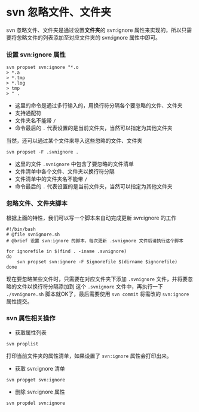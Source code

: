 # svn 忽略文件、文件夹

svn 忽略文件、文件夹是通过设置**文件夹**的 svn:ignore 属性来实现的，所以只需要将忽略文件的列表添加至对应文件夹的 svn:ignore 属性中即可。


### 设置 svn:ignore 属性

```shell
svn propset svn:ignore "*.o
> *.a
> *.tmp
> *.log
> tmp
> " .
```

* 这里的命令是通过多行输入的，用换行符分隔各个要忽略的文件、文件夹
* 支持通配符
* 文件夹名不能带 `/`
* 命令最后的 `.` 代表设置的是当前文件夹，当然可以指定为其他文件夹

当然，还可以通过某个文件来导入这些忽略的文件、文件夹

```shell
svn propset -F .svnignore .
```

* 这里的文件 `.svnignore` 中包含了要忽略的文件清单
* 文件清单中各个文件、文件夹以换行符分隔
* 文件清单中的文件夹名不能带 `/`
* 命令最后的 `.` 代表设置的是当前文件夹，当然可以指定为其他文件夹


### 忽略文件、文件夹脚本

根据上面的特性，我们可以写一个脚本来自动完成更新 svn:ignore 的工作

```
#!/bin/bash
# @file svnignore.sh
# @brief 设置 svn:ignore 的脚本，每次更新 .svnignore 文件后请执行这个脚本

for ignorefile in $(find . -iname .svnignore)
do
    svn propset svn:ignore -F $ignorefile $(dirname $ignorefile)
done
```

现在要忽略某些文件时，只需要在对应文件夹下添加 `.svnignore` 文件，并将要忽略的文件以换行符分隔添加到 这个 `.svnignore` 文件中，再执行一下 `./svnignore.sh` 脚本就OK了，最后需要使用 `svn commit` 将需改的 `svn:ignore` 属性提交。


### svn 属性相关操作

*  获取属性列表

```shell
svn proplist
```

打印当前文件夹的属性清单，如果设置了 `svn:ignore` 属性会打印出来。


* 获取 svn:ignore 清单

```shell
svn propget svn:ignore
```

* 删除 svn:ignore 属性

```shell
svn propdel svn:ignore
```